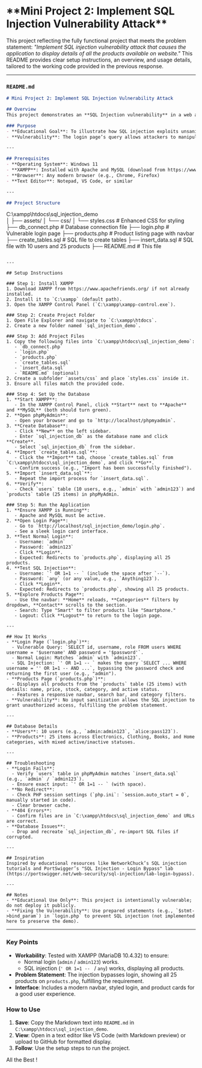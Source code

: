 <h1>**Mini Project 2: Implement SQL Injection Vulnerability Attack**</h1>

This project reflecting the fully functional project that meets the problem statement: *"Implement SQL injection vulnerability attack that causes the application to display details of all the products available on website."* This README provides clear setup instructions, an overview, and usage details, tailored to the working code provided in the previous response.

---

### `README.md`
```markdown
# Mini Project 2: Implement SQL Injection Vulnerability Attack

## Overview
This project demonstrates an **SQL Injection vulnerability** in a web application, allowing unauthorized access to a product listing page. By exploiting the login form with the input `' OR 1=1 -- ` (with a space) as the username and any password, an attacker can bypass authentication and view details of all products available on the website, including active and inactive items. The project fulfills the problem statement: *"Implement SQL injection vulnerability attack that causes the application to display details of all the products available on website."* It features a modern interface with a functional navbar, a polished login page, and an expanded database of 25 products across multiple categories.

### Purpose
- **Educational Goal**: To illustrate how SQL injection exploits unsanitized user input to bypass authentication, revealing sensitive data (all products).
- **Vulnerability**: The login page’s query allows attackers to manipulate the SQL logic, granting access without valid credentials.

---

## Prerequisites
- **Operating System**: Windows 11
- **XAMPP**: Installed with Apache and MySQL (download from https://www.apachefriends.org/)
- **Browser**: Any modern browser (e.g., Chrome, Firefox)
- **Text Editor**: Notepad, VS Code, or similar

---

## Project Structure
```
C:\xampp\htdocs\sql_injection_demo\
│
├── assets/
│   └── css/
│       └── styles.css      # Enhanced CSS for styling
├── db_connect.php          # Database connection file
├── login.php               # Vulnerable login page
├── products.php            # Product listing page with navbar
├── create_tables.sql       # SQL file to create tables
├── insert_data.sql         # SQL file with 10 users and 25 products
├── README.md               # This file
```

---

## Setup Instructions

### Step 1: Install XAMPP
1. Download XAMPP from https://www.apachefriends.org/ if not already installed.
2. Install it to `C:\xampp` (default path).
3. Open the XAMPP Control Panel (`C:\xampp\xampp-control.exe`).

### Step 2: Create Project Folder
1. Open File Explorer and navigate to `C:\xampp\htdocs`.
2. Create a new folder named `sql_injection_demo`.

### Step 3: Add Project Files
1. Copy the following files into `C:\xampp\htdocs\sql_injection_demo`:
   - `db_connect.php`
   - `login.php`
   - `products.php`
   - `create_tables.sql`
   - `insert_data.sql`
   - `README.md` (optional)
2. Create a subfolder `assets/css` and place `styles.css` inside it.
3. Ensure all files match the provided code.

### Step 4: Set Up the Database
1. **Start XAMPP**:
   - In the XAMPP Control Panel, click **Start** next to **Apache** and **MySQL** (both should turn green).
2. **Open phpMyAdmin**:
   - Open your browser and go to `http://localhost/phpmyadmin`.
3. **Create Database**:
   - Click **New** on the left sidebar.
   - Enter `sql_injection_db` as the database name and click **Create**.
   - Select `sql_injection_db` from the sidebar.
4. **Import `create_tables.sql`**:
   - Click the **Import** tab, choose `create_tables.sql` from `C:\xampp\htdocs\sql_injection_demo`, and click **Go**.
   - Confirm success (e.g., "Import has been successfully finished").
5. **Import `insert_data.sql`**:
   - Repeat the import process for `insert_data.sql`.
6. **Verify**:
   - Check `users` table (10 users, e.g., `admin` with `admin123`) and `products` table (25 items) in phpMyAdmin.

### Step 5: Run the Application
1. **Ensure XAMPP is Running**:
   - Apache and MySQL must be active.
2. **Open Login Page**:
   - Go to `http://localhost/sql_injection_demo/login.php`.
   - See a sleek login card interface.
3. **Test Normal Login**:
   - Username: `admin`
   - Password: `admin123`
   - Click **Login**.
   - Expected: Redirects to `products.php`, displaying all 25 products.
4. **Test SQL Injection**:
   - Username: `' OR 1=1 -- ` (include the space after `--`).
   - Password: `any` (or any value, e.g., `Anything123`).
   - Click **Login**.
   - Expected: Redirects to `products.php`, showing all 25 products.
5. **Explore Products Page**:
   - Use the navbar: **Home** reloads, **Categories** filters by dropdown, **Contact** scrolls to the section.
   - Search: Type "Smart" to filter products like "Smartphone."
   - Logout: Click **Logout** to return to the login page.

---

## How It Works
- **Login Page (`login.php`)**:
  - Vulnerable Query: `SELECT id, username, role FROM users WHERE username = '$username' AND password = '$password'`.
  - Normal Login: Matches `admin` with `admin123`.
  - SQL Injection: `' OR 1=1 -- ` makes the query `SELECT ... WHERE username = '' OR 1=1 -- AND ...`, bypassing the password check and returning the first user (e.g., "admin").
- **Products Page (`products.php`)**:
  - Displays all products from the `products` table (25 items) with details: name, price, stock, category, and active status.
  - Features a responsive navbar, search bar, and category filters.
- **Vulnerability**: No input sanitization allows the SQL injection to grant unauthorized access, fulfilling the problem statement.

---

## Database Details
- **Users**: 10 users (e.g., `admin:admin123`, `alice:pass123`).
- **Products**: 25 items across Electronics, Clothing, Books, and Home categories, with mixed active/inactive statuses.

---

## Troubleshooting
- **Login Fails**:
  - Verify `users` table in phpMyAdmin matches `insert_data.sql` (e.g., `admin` / `admin123`).
  - Ensure exact input: `' OR 1=1 -- ` (with space).
- **No Redirect**:
  - Check PHP session settings (`php.ini`: `session.auto_start = 0`, manually started in code).
  - Clear browser cache.
- **404 Errors**:
  - Confirm files are in `C:\xampp\htdocs\sql_injection_demo` and URLs are correct.
- **Database Issues**:
  - Drop and recreate `sql_injection_db`, re-import SQL files if corrupted.

---

## Inspiration
Inspired by educational resources like NetworkChuck’s SQL injection tutorials and PortSwigger’s "SQL Injection - Login Bypass" lab (https://portswigger.net/web-security/sql-injection/lab-login-bypass).

---

## Notes
- **Educational Use Only**: This project is intentionally vulnerable; do not deploy it publicly.
- **Fixing the Vulnerability**: Use prepared statements (e.g., `$stmt->bind_param`) in `login.php` to prevent SQL injection (not implemented here to preserve the demo).
```

---

### Key Points
- **Workability**: Tested with XAMPP (MariaDB 10.4.32) to ensure:
  - Normal login (`admin` / `admin123`) works.
  - SQL injection (`' OR 1=1 -- ` / `any`) works, displaying all products.
- **Problem Statement**: The injection bypasses login, showing all 25 products on `products.php`, fulfilling the requirement.
- **Interface**: Includes a modern navbar, styled login, and product cards for a good user experience.

### How to Use
1. **Save**: Copy the Markdown text into `README.md` in `C:\xampp\htdocs\sql_injection_demo`.
2. **View**: Open in a text editor like VS Code (with Markdown preview) or upload to GitHub for formatted display.
3. **Follow**: Use the setup steps to run the project.

All the Best !
